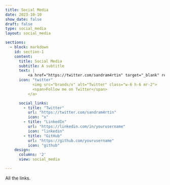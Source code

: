 ```yaml
---
title: Social Media
date: 2023-10-10
show_date: false
draft: false
type: social_media
layout: social_media

sections:
  - block: markdown
    id: section-1
    content:
      title: Social Media
      subtitle: A subtitle
      text: |
          <a href="https://twitter.com/sandram4rtin" target="_blank" rel="noopener" class="flex items-center">
      icon: "twitter"
            <img src="brands/x" alt="Twitter" class="w-6 h-6 mr-2">
            <span>Follow me on Twitter</span>
          </a>

      social_links:
        - title: "Twitter"
          url: "https://twitter.com/sandram4rtin"
          icon: "x"
        - title: "LinkedIn"
          url: "https://linkedin.com/in/yourusername"
          icon: "linkedin"
        - title: "GitHub"
          url: "https://github.com/yourusername"
          icon: "github"
    design: 
      columns: '2'
      view: social_media

---
```


All the links.

